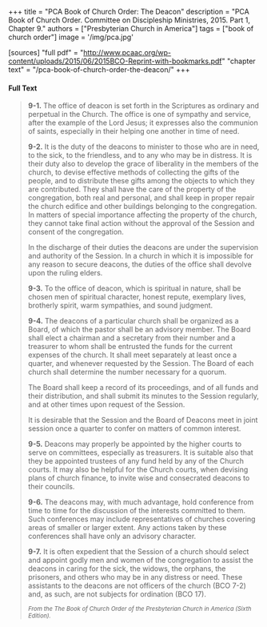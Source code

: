 +++
title = "PCA Book of Church Order: The Deacon"
description = "PCA Book of Church Order. Committee on Discipleship Ministries, 2015. Part 1, Chapter 9."
authors = ["Presbyterian Church in America"]
tags = ["book of church order"]
image = '/img/pca.jpg'

[sources]
"full pdf" = "http://www.pcaac.org/wp-content/uploads/2015/06/2015BCO-Reprint-with-bookmarks.pdf"
"chapter text" = "/pca-book-of-church-order-the-deacon/"
+++

#### Full Text

> __9-1.__ The office of deacon is set forth in the Scriptures as ordinary and perpetual in the Church. The office is one of sympathy and service, after the example of the Lord Jesus; it expresses also the communion of saints, especially in their helping one another in time of need.
>
> __9-2.__ It is the duty of the deacons to minister to those who are in need, to the sick, to the friendless, and to any who may be in distress. It is their duty also to develop the grace of liberality in the members of the church, to devise effective methods of collecting the gifts of the people, and to distribute these gifts among the objects to which they are contributed. They shall have the care of the property of the congregation, both real and personal, and shall keep in proper repair the church edifice and other buildings belonging to the congregation. In matters of special importance affecting the property of the church, they cannot take final action without the approval of the Session and consent of the congregation.
>
> In the discharge of their duties the deacons are under the supervision and authority of the Session. In a church in which it is impossible for any reason to secure deacons, the duties of the office shall devolve upon the ruling elders.
>
> __9-3.__ To the office of deacon, which is spiritual in nature, shall be chosen men of spiritual character, honest repute, exemplary lives, brotherly spirit, warm sympathies, and sound judgment.
>
> __9-4.__ The deacons of a particular church shall be organized as a Board, of which the pastor shall be an advisory member. The Board shall elect a chairman and a secretary from their number and a treasurer to whom shall be entrusted the funds for the current expenses of the church. It shall meet separately at least once a quarter, and whenever requested by the Session. The Board of each church shall determine the number necessary for a quorum.
>
> The Board shall keep a record of its proceedings, and of all funds and their distribution, and shall submit its minutes to the Session regularly, and at other times upon request of the Session.
>
> It is desirable that the Session and the Board of Deacons meet in joint session once a quarter to confer on matters of common interest.
>
> __9-5.__ Deacons may properly be appointed by the higher courts to serve on committees, especially as treasurers. It is suitable also that they be appointed trustees of any fund held by any of the Church courts. It may also be helpful for the Church courts, when devising plans of church finance, to invite wise and consecrated deacons to their councils.
>
> __9-6.__ The deacons may, with much advantage, hold conference from time to time for the discussion of the interests committed to them. Such conferences may include representatives of churches covering areas of smaller or larger extent. Any actions taken by these conferences shall have only an advisory character.
>
> __9-7.__ It is often expedient that the Session of a church should select and appoint godly men and women of the congregation to assist the deacons in caring for the sick, the widows, the orphans, the prisoners, and others who may be in any distress or need. These assistants to the deacons are not officers of the church (BCO 7-2) and, as such, are not subjects for ordination (BCO 17).
>
> <small>_From the The Book of Church Order of the Presbyterian Church in America (Sixth Edition)._</small>